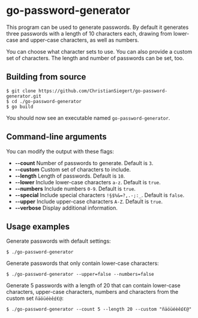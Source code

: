 go-password-generator
=====================

This program can be used to generate passwords. By default it generates three passwords with a length of 10 characters each, drawing from lower-case and upper-case characters, as well as numbers.

You can choose what character sets to use. You can also provide a custom set of characters. The length and number of passwords can be set, too.

Building from source
--------------------

```
$ git clone https://github.com/ChristianSiegert/go-password-generator.git
$ cd ./go-password-generator
$ go build
```

You should now see an executable named `go-password-generator`.

Command-line arguments
----------------------

You can modify the output with these flags:

- **--count**	Number of passwords to generate. Default is `3`.
- **--custom**	Custom set of characters to include.
- **--length**	Length of passwords. Default is `10`.
- **--lower**	Include lower-case characters `a-z`. Default is `true`.
- **--numbers**	Include numbers `0-9`. Default is `true`.
- **--special**	Include special characters `!§$%&=?,.-;:_`. Default is `false`.
- **--upper**	Include upper-case characters `A-Z`. Default is `true`.
- **--verbose**	Display additional information.

Usage examples
--------------

Generate passwords with default settings:

	$ ./go-password-generator

Generate passwords that only contain lower-case characters:

	$ ./go-password-generator --upper=false --numbers=false

Generate 5 passwords with a length of 20 that can contain lower-case characters, upper-case characters, numbers and characters from the custom set `ñäöüéèê£€@`:

	$ ./go-password-generator --count 5 --length 20 --custom "ñäöüéèê£€@"
